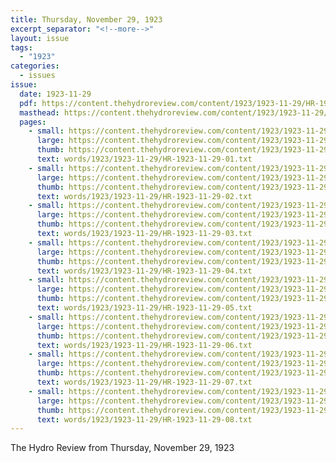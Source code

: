 ```yaml
---
title: Thursday, November 29, 1923
excerpt_separator: "<!--more-->"
layout: issue
tags:
  - "1923"
categories:
  - issues
issue:
  date: 1923-11-29
  pdf: https://content.thehydroreview.com/content/1923/1923-11-29/HR-1923-11-29.pdf
  masthead: https://content.thehydroreview.com/content/1923/1923-11-29/masthead/HR-1923-11-29.jpg
  pages:
    - small: https://content.thehydroreview.com/content/1923/1923-11-29/small/HR-1923-11-29-01.jpg
      large: https://content.thehydroreview.com/content/1923/1923-11-29/large/HR-1923-11-29-01.jpg
      thumb: https://content.thehydroreview.com/content/1923/1923-11-29/thumbnails/HR-1923-11-29-01.jpg
      text: words/1923/1923-11-29/HR-1923-11-29-01.txt
    - small: https://content.thehydroreview.com/content/1923/1923-11-29/small/HR-1923-11-29-02.jpg
      large: https://content.thehydroreview.com/content/1923/1923-11-29/large/HR-1923-11-29-02.jpg
      thumb: https://content.thehydroreview.com/content/1923/1923-11-29/thumbnails/HR-1923-11-29-02.jpg
      text: words/1923/1923-11-29/HR-1923-11-29-02.txt
    - small: https://content.thehydroreview.com/content/1923/1923-11-29/small/HR-1923-11-29-03.jpg
      large: https://content.thehydroreview.com/content/1923/1923-11-29/large/HR-1923-11-29-03.jpg
      thumb: https://content.thehydroreview.com/content/1923/1923-11-29/thumbnails/HR-1923-11-29-03.jpg
      text: words/1923/1923-11-29/HR-1923-11-29-03.txt
    - small: https://content.thehydroreview.com/content/1923/1923-11-29/small/HR-1923-11-29-04.jpg
      large: https://content.thehydroreview.com/content/1923/1923-11-29/large/HR-1923-11-29-04.jpg
      thumb: https://content.thehydroreview.com/content/1923/1923-11-29/thumbnails/HR-1923-11-29-04.jpg
      text: words/1923/1923-11-29/HR-1923-11-29-04.txt
    - small: https://content.thehydroreview.com/content/1923/1923-11-29/small/HR-1923-11-29-05.jpg
      large: https://content.thehydroreview.com/content/1923/1923-11-29/large/HR-1923-11-29-05.jpg
      thumb: https://content.thehydroreview.com/content/1923/1923-11-29/thumbnails/HR-1923-11-29-05.jpg
      text: words/1923/1923-11-29/HR-1923-11-29-05.txt
    - small: https://content.thehydroreview.com/content/1923/1923-11-29/small/HR-1923-11-29-06.jpg
      large: https://content.thehydroreview.com/content/1923/1923-11-29/large/HR-1923-11-29-06.jpg
      thumb: https://content.thehydroreview.com/content/1923/1923-11-29/thumbnails/HR-1923-11-29-06.jpg
      text: words/1923/1923-11-29/HR-1923-11-29-06.txt
    - small: https://content.thehydroreview.com/content/1923/1923-11-29/small/HR-1923-11-29-07.jpg
      large: https://content.thehydroreview.com/content/1923/1923-11-29/large/HR-1923-11-29-07.jpg
      thumb: https://content.thehydroreview.com/content/1923/1923-11-29/thumbnails/HR-1923-11-29-07.jpg
      text: words/1923/1923-11-29/HR-1923-11-29-07.txt
    - small: https://content.thehydroreview.com/content/1923/1923-11-29/small/HR-1923-11-29-08.jpg
      large: https://content.thehydroreview.com/content/1923/1923-11-29/large/HR-1923-11-29-08.jpg
      thumb: https://content.thehydroreview.com/content/1923/1923-11-29/thumbnails/HR-1923-11-29-08.jpg
      text: words/1923/1923-11-29/HR-1923-11-29-08.txt
---
```


The Hydro Review from Thursday, November 29, 1923

<!--more-->

